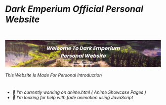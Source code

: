 # <i>Dark Emperium Official Personal Website</i>

<br>

![](https://raw.githubusercontent.com/DarkEmperium/darkemperium.github.io/main/images/website%20banner.png)

<i>This Website Is Made For Personal Introduction</i>

#

- <i>🔭 I’m currently working on anime.html ( Anime Showcase Pages )</i>
- <i>🤔 I’m looking for help with fade animation using JavaScript</i>  




